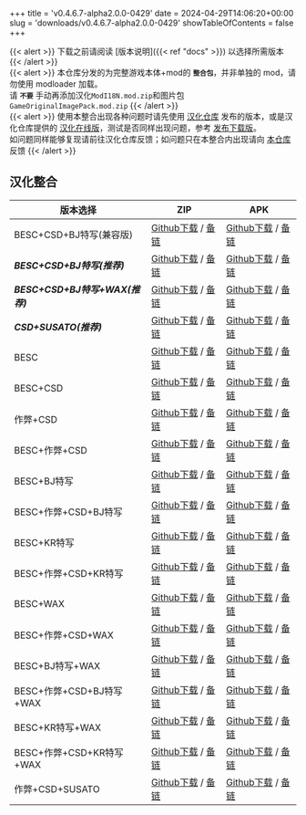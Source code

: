 +++
title = 'v0.4.6.7-alpha2.0.0-0429'
date = 2024-04-29T14:06:20+00:00
slug = 'downloads/v0.4.6.7-alpha2.0.0-0429'
showTableOfContents = false
+++

{{< alert >}}
下载之前请阅读 [版本说明]({{< ref "docs" >}}) 以选择所需版本
{{< /alert >}}
<br>
{{< alert >}}
本仓库分发的为完整游戏本体+mod的 **`整合包`**，并非单独的 mod，请勿使用 modloader 加载。
<br>
请 **`不要`** 手动再添加汉化`ModI18N.mod.zip`和图片包`GameOriginalImagePack.mod.zip`
{{< /alert >}}
<br>
{{< alert >}}
使用本整合出现各种问题时请先使用 [汉化仓库](https://github.com/Eltirosto/Degrees-of-Lewdity-Chinese-Localization) 发布的版本，或是汉化仓库提供的 [汉化在线版](https://eltirosto.github.io/Degrees-of-Lewdity-Chinese-Localization/)，测试是否同样出现问题，参考 [发布下载版](https://github.com/Eltirosto/Degrees-of-Lewdity-Chinese-Localization/blob/main/README.md#%E5%8F%91%E5%B8%83%E4%B8%8B%E8%BD%BD%E7%89%88)。
<br>
如问题同样能够复现请前往汉化仓库反馈；如问题只在本整合内出现请向 [本仓库](https://github.com/sakarie9/DoL-Lyra/issues) 反馈
{{< /alert >}}

## 汉化整合

|           版本选择            |                                                                                                                                                                            ZIP                                                                                                                                                                             |                                                                                                                                                                            APK                                                                                                                                                                             |
|-------------------------------|------------------------------------------------------------------------------------------------------------------------------------------------------------------------------------------------------------------------------------------------------------------------------------------------------------------------------------------------------------|------------------------------------------------------------------------------------------------------------------------------------------------------------------------------------------------------------------------------------------------------------------------------------------------------------------------------------------------------------|
|BESC+CSD+BJ特写(兼容版)        |[Github下载](https://github.com/sakarie9/DoL-Lyra/releases/download/v0.4.6.7-alpha2.0.0-0429/DoL-0.4.6.7-Lyra-a2.0.0-polyfill-besc-cheat-csd-sideviewbj-0429.zip ) / [备链](https://mirror.ghproxy.com/https://github.com/sakarie9/DoL-Lyra/releases/download/v0.4.6.7-alpha2.0.0-0429/DoL-0.4.6.7-Lyra-a2.0.0-polyfill-besc-cheat-csd-sideviewbj-0429.zip )|[Github下载](https://github.com/sakarie9/DoL-Lyra/releases/download/v0.4.6.7-alpha2.0.0-0429/DoL-0.4.6.7-Lyra-a2.0.0-polyfill-besc-cheat-csd-sideviewbj-0429.apk ) / [备链](https://mirror.ghproxy.com/https://github.com/sakarie9/DoL-Lyra/releases/download/v0.4.6.7-alpha2.0.0-0429/DoL-0.4.6.7-Lyra-a2.0.0-polyfill-besc-cheat-csd-sideviewbj-0429.apk )|
|***BESC+CSD+BJ特写(推荐)***    |[Github下载](https://github.com/sakarie9/DoL-Lyra/releases/download/v0.4.6.7-alpha2.0.0-0429/DoL-0.4.6.7-Lyra-a2.0.0-besc-csd-sideviewbj-0429.zip ) / [备链](https://mirror.ghproxy.com/https://github.com/sakarie9/DoL-Lyra/releases/download/v0.4.6.7-alpha2.0.0-0429/DoL-0.4.6.7-Lyra-a2.0.0-besc-csd-sideviewbj-0429.zip )                              |[Github下载](https://github.com/sakarie9/DoL-Lyra/releases/download/v0.4.6.7-alpha2.0.0-0429/DoL-0.4.6.7-Lyra-a2.0.0-besc-csd-sideviewbj-0429.apk ) / [备链](https://mirror.ghproxy.com/https://github.com/sakarie9/DoL-Lyra/releases/download/v0.4.6.7-alpha2.0.0-0429/DoL-0.4.6.7-Lyra-a2.0.0-besc-csd-sideviewbj-0429.apk )                              |
|***BESC+CSD+BJ特写+WAX(推荐)***|[Github下载](https://github.com/sakarie9/DoL-Lyra/releases/download/v0.4.6.7-alpha2.0.0-0429/DoL-0.4.6.7-Lyra-a2.0.0-besc-wax-csd-sideviewbj-0429.zip ) / [备链](https://mirror.ghproxy.com/https://github.com/sakarie9/DoL-Lyra/releases/download/v0.4.6.7-alpha2.0.0-0429/DoL-0.4.6.7-Lyra-a2.0.0-besc-wax-csd-sideviewbj-0429.zip )                      |[Github下载](https://github.com/sakarie9/DoL-Lyra/releases/download/v0.4.6.7-alpha2.0.0-0429/DoL-0.4.6.7-Lyra-a2.0.0-besc-wax-csd-sideviewbj-0429.apk ) / [备链](https://mirror.ghproxy.com/https://github.com/sakarie9/DoL-Lyra/releases/download/v0.4.6.7-alpha2.0.0-0429/DoL-0.4.6.7-Lyra-a2.0.0-besc-wax-csd-sideviewbj-0429.apk )                      |
|***CSD+SUSATO(推荐)***         |[Github下载](https://github.com/sakarie9/DoL-Lyra/releases/download/v0.4.6.7-alpha2.0.0-0429/DoL-0.4.6.7-Lyra-a2.0.0-susato-csd-0429.zip ) / [备链](https://mirror.ghproxy.com/https://github.com/sakarie9/DoL-Lyra/releases/download/v0.4.6.7-alpha2.0.0-0429/DoL-0.4.6.7-Lyra-a2.0.0-susato-csd-0429.zip )                                                |[Github下载](https://github.com/sakarie9/DoL-Lyra/releases/download/v0.4.6.7-alpha2.0.0-0429/DoL-0.4.6.7-Lyra-a2.0.0-susato-csd-0429.apk ) / [备链](https://mirror.ghproxy.com/https://github.com/sakarie9/DoL-Lyra/releases/download/v0.4.6.7-alpha2.0.0-0429/DoL-0.4.6.7-Lyra-a2.0.0-susato-csd-0429.apk )                                                |
|BESC                           |[Github下载](https://github.com/sakarie9/DoL-Lyra/releases/download/v0.4.6.7-alpha2.0.0-0429/DoL-0.4.6.7-Lyra-a2.0.0-besc-0429.zip ) / [备链](https://mirror.ghproxy.com/https://github.com/sakarie9/DoL-Lyra/releases/download/v0.4.6.7-alpha2.0.0-0429/DoL-0.4.6.7-Lyra-a2.0.0-besc-0429.zip )                                                            |[Github下载](https://github.com/sakarie9/DoL-Lyra/releases/download/v0.4.6.7-alpha2.0.0-0429/DoL-0.4.6.7-Lyra-a2.0.0-besc-0429.apk ) / [备链](https://mirror.ghproxy.com/https://github.com/sakarie9/DoL-Lyra/releases/download/v0.4.6.7-alpha2.0.0-0429/DoL-0.4.6.7-Lyra-a2.0.0-besc-0429.apk )                                                            |
|BESC+CSD                       |[Github下载](https://github.com/sakarie9/DoL-Lyra/releases/download/v0.4.6.7-alpha2.0.0-0429/DoL-0.4.6.7-Lyra-a2.0.0-besc-csd-0429.zip ) / [备链](https://mirror.ghproxy.com/https://github.com/sakarie9/DoL-Lyra/releases/download/v0.4.6.7-alpha2.0.0-0429/DoL-0.4.6.7-Lyra-a2.0.0-besc-csd-0429.zip )                                                    |[Github下载](https://github.com/sakarie9/DoL-Lyra/releases/download/v0.4.6.7-alpha2.0.0-0429/DoL-0.4.6.7-Lyra-a2.0.0-besc-csd-0429.apk ) / [备链](https://mirror.ghproxy.com/https://github.com/sakarie9/DoL-Lyra/releases/download/v0.4.6.7-alpha2.0.0-0429/DoL-0.4.6.7-Lyra-a2.0.0-besc-csd-0429.apk )                                                    |
|作弊+CSD                       |[Github下载](https://github.com/sakarie9/DoL-Lyra/releases/download/v0.4.6.7-alpha2.0.0-0429/DoL-0.4.6.7-Lyra-a2.0.0-cheat-csd-0429.zip ) / [备链](https://mirror.ghproxy.com/https://github.com/sakarie9/DoL-Lyra/releases/download/v0.4.6.7-alpha2.0.0-0429/DoL-0.4.6.7-Lyra-a2.0.0-cheat-csd-0429.zip )                                                  |[Github下载](https://github.com/sakarie9/DoL-Lyra/releases/download/v0.4.6.7-alpha2.0.0-0429/DoL-0.4.6.7-Lyra-a2.0.0-cheat-csd-0429.apk ) / [备链](https://mirror.ghproxy.com/https://github.com/sakarie9/DoL-Lyra/releases/download/v0.4.6.7-alpha2.0.0-0429/DoL-0.4.6.7-Lyra-a2.0.0-cheat-csd-0429.apk )                                                  |
|BESC+作弊+CSD                  |[Github下载](https://github.com/sakarie9/DoL-Lyra/releases/download/v0.4.6.7-alpha2.0.0-0429/DoL-0.4.6.7-Lyra-a2.0.0-besc-cheat-csd-0429.zip ) / [备链](https://mirror.ghproxy.com/https://github.com/sakarie9/DoL-Lyra/releases/download/v0.4.6.7-alpha2.0.0-0429/DoL-0.4.6.7-Lyra-a2.0.0-besc-cheat-csd-0429.zip )                                        |[Github下载](https://github.com/sakarie9/DoL-Lyra/releases/download/v0.4.6.7-alpha2.0.0-0429/DoL-0.4.6.7-Lyra-a2.0.0-besc-cheat-csd-0429.apk ) / [备链](https://mirror.ghproxy.com/https://github.com/sakarie9/DoL-Lyra/releases/download/v0.4.6.7-alpha2.0.0-0429/DoL-0.4.6.7-Lyra-a2.0.0-besc-cheat-csd-0429.apk )                                        |
|BESC+BJ特写                    |[Github下载](https://github.com/sakarie9/DoL-Lyra/releases/download/v0.4.6.7-alpha2.0.0-0429/DoL-0.4.6.7-Lyra-a2.0.0-besc-sideviewbj-0429.zip ) / [备链](https://mirror.ghproxy.com/https://github.com/sakarie9/DoL-Lyra/releases/download/v0.4.6.7-alpha2.0.0-0429/DoL-0.4.6.7-Lyra-a2.0.0-besc-sideviewbj-0429.zip )                                      |[Github下载](https://github.com/sakarie9/DoL-Lyra/releases/download/v0.4.6.7-alpha2.0.0-0429/DoL-0.4.6.7-Lyra-a2.0.0-besc-sideviewbj-0429.apk ) / [备链](https://mirror.ghproxy.com/https://github.com/sakarie9/DoL-Lyra/releases/download/v0.4.6.7-alpha2.0.0-0429/DoL-0.4.6.7-Lyra-a2.0.0-besc-sideviewbj-0429.apk )                                      |
|BESC+作弊+CSD+BJ特写           |[Github下载](https://github.com/sakarie9/DoL-Lyra/releases/download/v0.4.6.7-alpha2.0.0-0429/DoL-0.4.6.7-Lyra-a2.0.0-besc-cheat-csd-sideviewbj-0429.zip ) / [备链](https://mirror.ghproxy.com/https://github.com/sakarie9/DoL-Lyra/releases/download/v0.4.6.7-alpha2.0.0-0429/DoL-0.4.6.7-Lyra-a2.0.0-besc-cheat-csd-sideviewbj-0429.zip )                  |[Github下载](https://github.com/sakarie9/DoL-Lyra/releases/download/v0.4.6.7-alpha2.0.0-0429/DoL-0.4.6.7-Lyra-a2.0.0-besc-cheat-csd-sideviewbj-0429.apk ) / [备链](https://mirror.ghproxy.com/https://github.com/sakarie9/DoL-Lyra/releases/download/v0.4.6.7-alpha2.0.0-0429/DoL-0.4.6.7-Lyra-a2.0.0-besc-cheat-csd-sideviewbj-0429.apk )                  |
|BESC+KR特写                    |[Github下载](https://github.com/sakarie9/DoL-Lyra/releases/download/v0.4.6.7-alpha2.0.0-0429/DoL-0.4.6.7-Lyra-a2.0.0-besc-sideviewkr-0429.zip ) / [备链](https://mirror.ghproxy.com/https://github.com/sakarie9/DoL-Lyra/releases/download/v0.4.6.7-alpha2.0.0-0429/DoL-0.4.6.7-Lyra-a2.0.0-besc-sideviewkr-0429.zip )                                      |[Github下载](https://github.com/sakarie9/DoL-Lyra/releases/download/v0.4.6.7-alpha2.0.0-0429/DoL-0.4.6.7-Lyra-a2.0.0-besc-sideviewkr-0429.apk ) / [备链](https://mirror.ghproxy.com/https://github.com/sakarie9/DoL-Lyra/releases/download/v0.4.6.7-alpha2.0.0-0429/DoL-0.4.6.7-Lyra-a2.0.0-besc-sideviewkr-0429.apk )                                      |
|BESC+作弊+CSD+KR特写           |[Github下载](https://github.com/sakarie9/DoL-Lyra/releases/download/v0.4.6.7-alpha2.0.0-0429/DoL-0.4.6.7-Lyra-a2.0.0-besc-cheat-csd-sideviewkr-0429.zip ) / [备链](https://mirror.ghproxy.com/https://github.com/sakarie9/DoL-Lyra/releases/download/v0.4.6.7-alpha2.0.0-0429/DoL-0.4.6.7-Lyra-a2.0.0-besc-cheat-csd-sideviewkr-0429.zip )                  |[Github下载](https://github.com/sakarie9/DoL-Lyra/releases/download/v0.4.6.7-alpha2.0.0-0429/DoL-0.4.6.7-Lyra-a2.0.0-besc-cheat-csd-sideviewkr-0429.apk ) / [备链](https://mirror.ghproxy.com/https://github.com/sakarie9/DoL-Lyra/releases/download/v0.4.6.7-alpha2.0.0-0429/DoL-0.4.6.7-Lyra-a2.0.0-besc-cheat-csd-sideviewkr-0429.apk )                  |
|BESC+WAX                       |[Github下载](https://github.com/sakarie9/DoL-Lyra/releases/download/v0.4.6.7-alpha2.0.0-0429/DoL-0.4.6.7-Lyra-a2.0.0-besc-wax-0429.zip ) / [备链](https://mirror.ghproxy.com/https://github.com/sakarie9/DoL-Lyra/releases/download/v0.4.6.7-alpha2.0.0-0429/DoL-0.4.6.7-Lyra-a2.0.0-besc-wax-0429.zip )                                                    |[Github下载](https://github.com/sakarie9/DoL-Lyra/releases/download/v0.4.6.7-alpha2.0.0-0429/DoL-0.4.6.7-Lyra-a2.0.0-besc-wax-0429.apk ) / [备链](https://mirror.ghproxy.com/https://github.com/sakarie9/DoL-Lyra/releases/download/v0.4.6.7-alpha2.0.0-0429/DoL-0.4.6.7-Lyra-a2.0.0-besc-wax-0429.apk )                                                    |
|BESC+作弊+CSD+WAX              |[Github下载](https://github.com/sakarie9/DoL-Lyra/releases/download/v0.4.6.7-alpha2.0.0-0429/DoL-0.4.6.7-Lyra-a2.0.0-besc-wax-cheat-csd-0429.zip ) / [备链](https://mirror.ghproxy.com/https://github.com/sakarie9/DoL-Lyra/releases/download/v0.4.6.7-alpha2.0.0-0429/DoL-0.4.6.7-Lyra-a2.0.0-besc-wax-cheat-csd-0429.zip )                                |[Github下载](https://github.com/sakarie9/DoL-Lyra/releases/download/v0.4.6.7-alpha2.0.0-0429/DoL-0.4.6.7-Lyra-a2.0.0-besc-wax-cheat-csd-0429.apk ) / [备链](https://mirror.ghproxy.com/https://github.com/sakarie9/DoL-Lyra/releases/download/v0.4.6.7-alpha2.0.0-0429/DoL-0.4.6.7-Lyra-a2.0.0-besc-wax-cheat-csd-0429.apk )                                |
|BESC+BJ特写+WAX                |[Github下载](https://github.com/sakarie9/DoL-Lyra/releases/download/v0.4.6.7-alpha2.0.0-0429/DoL-0.4.6.7-Lyra-a2.0.0-besc-wax-sideviewbj-0429.zip ) / [备链](https://mirror.ghproxy.com/https://github.com/sakarie9/DoL-Lyra/releases/download/v0.4.6.7-alpha2.0.0-0429/DoL-0.4.6.7-Lyra-a2.0.0-besc-wax-sideviewbj-0429.zip )                              |[Github下载](https://github.com/sakarie9/DoL-Lyra/releases/download/v0.4.6.7-alpha2.0.0-0429/DoL-0.4.6.7-Lyra-a2.0.0-besc-wax-sideviewbj-0429.apk ) / [备链](https://mirror.ghproxy.com/https://github.com/sakarie9/DoL-Lyra/releases/download/v0.4.6.7-alpha2.0.0-0429/DoL-0.4.6.7-Lyra-a2.0.0-besc-wax-sideviewbj-0429.apk )                              |
|BESC+作弊+CSD+BJ特写+WAX       |[Github下载](https://github.com/sakarie9/DoL-Lyra/releases/download/v0.4.6.7-alpha2.0.0-0429/DoL-0.4.6.7-Lyra-a2.0.0-besc-wax-cheat-csd-sideviewbj-0429.zip ) / [备链](https://mirror.ghproxy.com/https://github.com/sakarie9/DoL-Lyra/releases/download/v0.4.6.7-alpha2.0.0-0429/DoL-0.4.6.7-Lyra-a2.0.0-besc-wax-cheat-csd-sideviewbj-0429.zip )          |[Github下载](https://github.com/sakarie9/DoL-Lyra/releases/download/v0.4.6.7-alpha2.0.0-0429/DoL-0.4.6.7-Lyra-a2.0.0-besc-wax-cheat-csd-sideviewbj-0429.apk ) / [备链](https://mirror.ghproxy.com/https://github.com/sakarie9/DoL-Lyra/releases/download/v0.4.6.7-alpha2.0.0-0429/DoL-0.4.6.7-Lyra-a2.0.0-besc-wax-cheat-csd-sideviewbj-0429.apk )          |
|BESC+KR特写+WAX                |[Github下载](https://github.com/sakarie9/DoL-Lyra/releases/download/v0.4.6.7-alpha2.0.0-0429/DoL-0.4.6.7-Lyra-a2.0.0-besc-wax-sideviewkr-0429.zip ) / [备链](https://mirror.ghproxy.com/https://github.com/sakarie9/DoL-Lyra/releases/download/v0.4.6.7-alpha2.0.0-0429/DoL-0.4.6.7-Lyra-a2.0.0-besc-wax-sideviewkr-0429.zip )                              |[Github下载](https://github.com/sakarie9/DoL-Lyra/releases/download/v0.4.6.7-alpha2.0.0-0429/DoL-0.4.6.7-Lyra-a2.0.0-besc-wax-sideviewkr-0429.apk ) / [备链](https://mirror.ghproxy.com/https://github.com/sakarie9/DoL-Lyra/releases/download/v0.4.6.7-alpha2.0.0-0429/DoL-0.4.6.7-Lyra-a2.0.0-besc-wax-sideviewkr-0429.apk )                              |
|BESC+作弊+CSD+KR特写+WAX       |[Github下载](https://github.com/sakarie9/DoL-Lyra/releases/download/v0.4.6.7-alpha2.0.0-0429/DoL-0.4.6.7-Lyra-a2.0.0-besc-wax-cheat-csd-sideviewkr-0429.zip ) / [备链](https://mirror.ghproxy.com/https://github.com/sakarie9/DoL-Lyra/releases/download/v0.4.6.7-alpha2.0.0-0429/DoL-0.4.6.7-Lyra-a2.0.0-besc-wax-cheat-csd-sideviewkr-0429.zip )          |[Github下载](https://github.com/sakarie9/DoL-Lyra/releases/download/v0.4.6.7-alpha2.0.0-0429/DoL-0.4.6.7-Lyra-a2.0.0-besc-wax-cheat-csd-sideviewkr-0429.apk ) / [备链](https://mirror.ghproxy.com/https://github.com/sakarie9/DoL-Lyra/releases/download/v0.4.6.7-alpha2.0.0-0429/DoL-0.4.6.7-Lyra-a2.0.0-besc-wax-cheat-csd-sideviewkr-0429.apk )          |
|作弊+CSD+SUSATO                |[Github下载](https://github.com/sakarie9/DoL-Lyra/releases/download/v0.4.6.7-alpha2.0.0-0429/DoL-0.4.6.7-Lyra-a2.0.0-susato-cheat-csd-0429.zip ) / [备链](https://mirror.ghproxy.com/https://github.com/sakarie9/DoL-Lyra/releases/download/v0.4.6.7-alpha2.0.0-0429/DoL-0.4.6.7-Lyra-a2.0.0-susato-cheat-csd-0429.zip )                                    |[Github下载](https://github.com/sakarie9/DoL-Lyra/releases/download/v0.4.6.7-alpha2.0.0-0429/DoL-0.4.6.7-Lyra-a2.0.0-susato-cheat-csd-0429.apk ) / [备链](https://mirror.ghproxy.com/https://github.com/sakarie9/DoL-Lyra/releases/download/v0.4.6.7-alpha2.0.0-0429/DoL-0.4.6.7-Lyra-a2.0.0-susato-cheat-csd-0429.apk )                                    |
